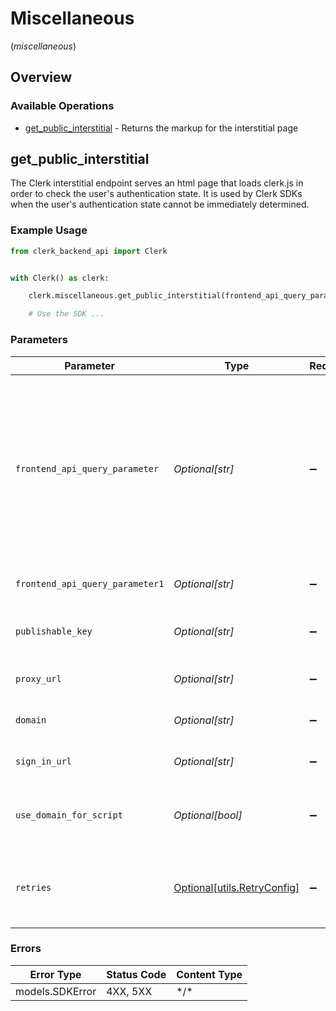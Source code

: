 # Miscellaneous
(*miscellaneous*)

## Overview

### Available Operations

* [get_public_interstitial](#get_public_interstitial) - Returns the markup for the interstitial page

## get_public_interstitial

The Clerk interstitial endpoint serves an html page that loads clerk.js in order to check the user's authentication state.
It is used by Clerk SDKs when the user's authentication state cannot be immediately determined.

### Example Usage

```python
from clerk_backend_api import Clerk


with Clerk() as clerk:

    clerk.miscellaneous.get_public_interstitial(frontend_api_query_parameter="frontend-api_1a2b3c4d", frontend_api_query_parameter1="pub_1a2b3c4d", publishable_key="<value>", proxy_url="https://mean-orchid.com/", domain="plump-reach.com", sign_in_url="https://delicious-costume.org/", use_domain_for_script=True)

    # Use the SDK ...

```

### Parameters

| Parameter                                                                                                                                                  | Type                                                                                                                                                       | Required                                                                                                                                                   | Description                                                                                                                                                | Example                                                                                                                                                    |
| ---------------------------------------------------------------------------------------------------------------------------------------------------------- | ---------------------------------------------------------------------------------------------------------------------------------------------------------- | ---------------------------------------------------------------------------------------------------------------------------------------------------------- | ---------------------------------------------------------------------------------------------------------------------------------------------------------- | ---------------------------------------------------------------------------------------------------------------------------------------------------------- |
| `frontend_api_query_parameter`                                                                                                                             | *Optional[str]*                                                                                                                                            | :heavy_minus_sign:                                                                                                                                         | : warning: ** DEPRECATED **: This will be removed in a future release, please migrate away from it as soon as possible.<br/><br/>Please use `frontend_api` instead | frontend-api_1a2b3c4d                                                                                                                                      |
| `frontend_api_query_parameter1`                                                                                                                            | *Optional[str]*                                                                                                                                            | :heavy_minus_sign:                                                                                                                                         | The Frontend API key of your instance                                                                                                                      | pub_1a2b3c4d                                                                                                                                               |
| `publishable_key`                                                                                                                                          | *Optional[str]*                                                                                                                                            | :heavy_minus_sign:                                                                                                                                         | The publishable key of your instance                                                                                                                       |                                                                                                                                                            |
| `proxy_url`                                                                                                                                                | *Optional[str]*                                                                                                                                            | :heavy_minus_sign:                                                                                                                                         | The proxy URL of your instance                                                                                                                             |                                                                                                                                                            |
| `domain`                                                                                                                                                   | *Optional[str]*                                                                                                                                            | :heavy_minus_sign:                                                                                                                                         | The domain of your instance                                                                                                                                |                                                                                                                                                            |
| `sign_in_url`                                                                                                                                              | *Optional[str]*                                                                                                                                            | :heavy_minus_sign:                                                                                                                                         | The sign in URL of your instance                                                                                                                           |                                                                                                                                                            |
| `use_domain_for_script`                                                                                                                                    | *Optional[bool]*                                                                                                                                           | :heavy_minus_sign:                                                                                                                                         | Whether to use the domain for the script URL                                                                                                               |                                                                                                                                                            |
| `retries`                                                                                                                                                  | [Optional[utils.RetryConfig]](../../models/utils/retryconfig.md)                                                                                           | :heavy_minus_sign:                                                                                                                                         | Configuration to override the default retry behavior of the client.                                                                                        |                                                                                                                                                            |

### Errors

| Error Type      | Status Code     | Content Type    |
| --------------- | --------------- | --------------- |
| models.SDKError | 4XX, 5XX        | \*/\*           |
